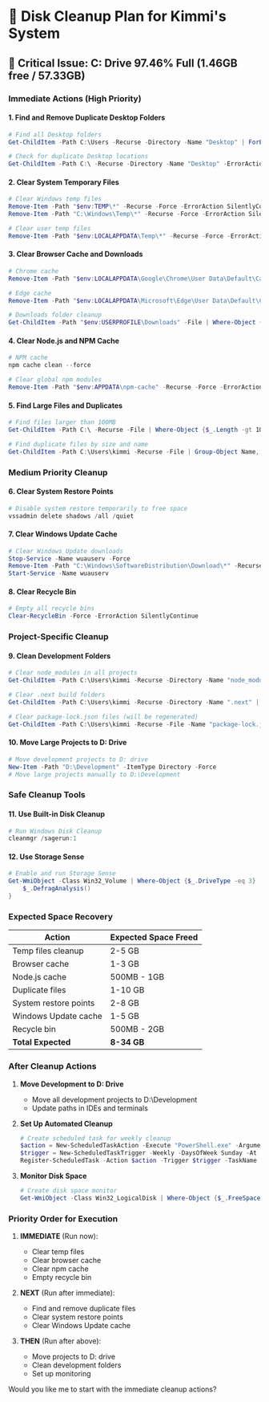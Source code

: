 # 🧹 Disk Cleanup Plan for Kimmi's System

## 🚨 **Critical Issue**: C: Drive 97.46% Full (1.46GB free / 57.33GB)

### **Immediate Actions (High Priority)**

#### 1. **Find and Remove Duplicate Desktop Folders**
```powershell
# Find all Desktop folders
Get-ChildItem -Path C:\Users -Recurse -Directory -Name "Desktop" | ForEach-Object { Get-ChildItem "C:\Users\$_" -Recurse | Measure-Object -Property Length -Sum }

# Check for duplicate Desktop locations
Get-ChildItem -Path C:\ -Recurse -Directory -Name "Desktop" -ErrorAction SilentlyContinue
```

#### 2. **Clear System Temporary Files**
```powershell
# Clear Windows temp files
Remove-Item -Path "$env:TEMP\*" -Recurse -Force -ErrorAction SilentlyContinue
Remove-Item -Path "C:\Windows\Temp\*" -Recurse -Force -ErrorAction SilentlyContinue

# Clear user temp files
Remove-Item -Path "$env:LOCALAPPDATA\Temp\*" -Recurse -Force -ErrorAction SilentlyContinue
```

#### 3. **Clear Browser Cache and Downloads**
```powershell
# Chrome cache
Remove-Item -Path "$env:LOCALAPPDATA\Google\Chrome\User Data\Default\Cache\*" -Recurse -Force -ErrorAction SilentlyContinue

# Edge cache
Remove-Item -Path "$env:LOCALAPPDATA\Microsoft\Edge\User Data\Default\Cache\*" -Recurse -Force -ErrorAction SilentlyContinue

# Downloads folder cleanup
Get-ChildItem -Path "$env:USERPROFILE\Downloads" -File | Where-Object {$_.LastWriteTime -lt (Get-Date).AddDays(-30)} | Remove-Item -Force
```

#### 4. **Clear Node.js and NPM Cache**
```powershell
# NPM cache
npm cache clean --force

# Clear global npm modules
Remove-Item -Path "$env:APPDATA\npm-cache" -Recurse -Force -ErrorAction SilentlyContinue
```

#### 5. **Find Large Files and Duplicates**
```powershell
# Find files larger than 100MB
Get-ChildItem -Path C:\ -Recurse -File | Where-Object {$_.Length -gt 100MB} | Select-Object FullName, @{Name="Size(MB)";Expression={[math]::Round($_.Length/1MB,2)}} | Sort-Object "Size(MB)" -Descending

# Find duplicate files by size and name
Get-ChildItem -Path C:\Users\kimmi -Recurse -File | Group-Object Name, Length | Where-Object Count -gt 1 | Select-Object Name, Count, @{Name="Size(MB)";Expression={[math]::Round($_.Group[0].Length/1MB,2)}}
```

### **Medium Priority Cleanup**

#### 6. **Clear System Restore Points**
```powershell
# Disable system restore temporarily to free space
vssadmin delete shadows /all /quiet
```

#### 7. **Clear Windows Update Cache**
```powershell
# Clear Windows Update downloads
Stop-Service -Name wuauserv -Force
Remove-Item -Path "C:\Windows\SoftwareDistribution\Download\*" -Recurse -Force
Start-Service -Name wuauserv
```

#### 8. **Clear Recycle Bin**
```powershell
# Empty all recycle bins
Clear-RecycleBin -Force -ErrorAction SilentlyContinue
```

### **Project-Specific Cleanup**

#### 9. **Clean Development Folders**
```powershell
# Clear node_modules in all projects
Get-ChildItem -Path C:\Users\kimmi -Recurse -Directory -Name "node_modules" | ForEach-Object { Remove-Item -Path $_ -Recurse -Force }

# Clear .next build folders
Get-ChildItem -Path C:\Users\kimmi -Recurse -Directory -Name ".next" | ForEach-Object { Remove-Item -Path $_ -Recurse -Force }

# Clear package-lock.json files (will be regenerated)
Get-ChildItem -Path C:\Users\kimmi -Recurse -File -Name "package-lock.json" | Remove-Item -Force
```

#### 10. **Move Large Projects to D: Drive**
```powershell
# Move development projects to D: drive
New-Item -Path "D:\Development" -ItemType Directory -Force
# Move large projects manually to D:\Development
```

### **Safe Cleanup Tools**

#### 11. **Use Built-in Disk Cleanup**
```powershell
# Run Windows Disk Cleanup
cleanmgr /sagerun:1
```

#### 12. **Use Storage Sense**
```powershell
# Enable and run Storage Sense
Get-WmiObject -Class Win32_Volume | Where-Object {$_.DriveType -eq 3} | ForEach-Object { 
    $_.DefragAnalysis() 
}
```

### **Expected Space Recovery**

| Action | Expected Space Freed |
|--------|---------------------|
| Temp files cleanup | 2-5 GB |
| Browser cache | 1-3 GB |
| Node.js cache | 500MB - 1GB |
| Duplicate files | 1-10 GB |
| System restore points | 2-8 GB |
| Windows Update cache | 1-5 GB |
| Recycle bin | 500MB - 2GB |
| **Total Expected** | **8-34 GB** |

### **After Cleanup Actions**

1. **Move Development to D: Drive**
   - Move all development projects to D:\Development
   - Update paths in IDEs and terminals

2. **Set Up Automated Cleanup**
   ```powershell
   # Create scheduled task for weekly cleanup
   $action = New-ScheduledTaskAction -Execute "PowerShell.exe" -Argument "-File C:\Scripts\cleanup.ps1"
   $trigger = New-ScheduledTaskTrigger -Weekly -DaysOfWeek Sunday -At 2AM
   Register-ScheduledTask -Action $action -Trigger $trigger -TaskName "Weekly Cleanup"
   ```

3. **Monitor Disk Space**
   ```powershell
   # Create disk space monitor
   Get-WmiObject -Class Win32_LogicalDisk | Where-Object {$_.FreeSpace -lt 5GB} | Send-MailMessage -To "kimmi@email.com" -Subject "Low Disk Space Alert"
   ```

### **Priority Order for Execution**

1. **IMMEDIATE** (Run now):
   - Clear temp files
   - Clear browser cache
   - Clear npm cache
   - Empty recycle bin

2. **NEXT** (Run after immediate):
   - Find and remove duplicate files
   - Clear system restore points
   - Clear Windows Update cache

3. **THEN** (Run after above):
   - Move projects to D: drive
   - Clean development folders
   - Set up monitoring

Would you like me to start with the immediate cleanup actions?
